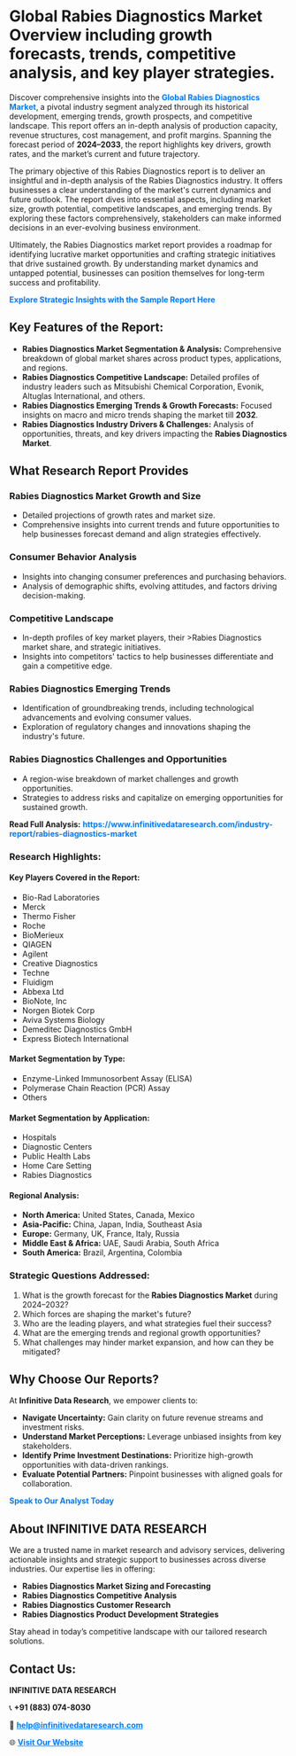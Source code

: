 <h1>Global Rabies Diagnostics Market Overview including growth forecasts, trends, competitive analysis, and key player strategies.</h1>
<p>
Discover comprehensive insights into the 
<a href="https://www.infinitivedataresearch.com/industry-report/rabies-diagnostics-market" rel="dofollow" style="color: #007BFF; text-decoration: none;"><strong>Global Rabies Diagnostics Market</strong></a>, a pivotal industry segment analyzed through its historical development, emerging trends, growth prospects, and competitive landscape. This report offers an in-depth analysis of production capacity, revenue structures, cost management, and profit margins. Spanning the forecast period of <strong>2024–2033</strong>, the report highlights key drivers, growth rates, and the market’s current and future trajectory.
</p>
<p>
The primary objective of this Rabies Diagnostics report is to deliver an insightful and in-depth analysis of the Rabies Diagnostics industry. It offers businesses a clear understanding of the market's current dynamics and future outlook. The report dives into essential aspects, including market size, growth potential, competitive landscapes, and emerging trends. By exploring these factors comprehensively, stakeholders can make informed decisions in an ever-evolving business environment.
</p>
<p>
Ultimately, the Rabies Diagnostics market report provides a roadmap for identifying lucrative market opportunities and crafting strategic initiatives that drive sustained growth. By understanding market dynamics and untapped potential, businesses can position themselves for long-term success and profitability.
</p>
<p>
<a href="https://www.infinitivedataresearch.com/request-sample/reportId=112712" style="color: #007BFF; text-decoration: none;"><strong>Explore Strategic Insights with the Sample Report Here</strong></a>
</p>

<h2>Key Features of the Report:</h2>
<ul>
<li><strong>Rabies Diagnostics Market Segmentation & Analysis:</strong> Comprehensive breakdown of global market shares across product types, applications, and regions.</li>
<li><strong>Rabies Diagnostics Competitive Landscape:</strong> Detailed profiles of industry leaders such as Mitsubishi Chemical Corporation, Evonik, Altuglas International, and others.</li>
<li><strong>Rabies Diagnostics Emerging Trends & Growth Forecasts:</strong> Focused insights on macro and micro trends shaping the market till <strong>2032</strong>.</li>
<li><strong>Rabies Diagnostics Industry Drivers & Challenges:</strong> Analysis of opportunities, threats, and key drivers impacting the <strong>Rabies Diagnostics Market</strong>.</li>
</ul>

<h2>What Research Report Provides</h2>
<h3>Rabies Diagnostics Market Growth and Size</h3>
<ul>
<li>Detailed projections of growth rates and market size.</li>
<li>Comprehensive insights into current trends and future opportunities to help businesses forecast demand and align strategies effectively.</li>
</ul>

<h3>Consumer Behavior Analysis</h3>
<ul>
<li>Insights into changing consumer preferences and purchasing behaviors.</li>
<li>Analysis of demographic shifts, evolving attitudes, and factors driving decision-making.</li>
</ul>

<h3>Competitive Landscape</h3>
<ul>
<li>In-depth profiles of key market players, their >Rabies Diagnostics market share, and strategic initiatives.</li>
<li>Insights into competitors' tactics to help businesses differentiate and gain a competitive edge.</li>
</ul>

<h3>Rabies Diagnostics Emerging Trends</h3>
<ul>
<li>Identification of groundbreaking trends, including technological advancements and evolving consumer values.</li>
<li>Exploration of regulatory changes and innovations shaping the industry's future.</li>
</ul>

<h3>Rabies Diagnostics Challenges and Opportunities</h3>
<ul>
<li>A region-wise breakdown of market challenges and growth opportunities.</li>
<li>Strategies to address risks and capitalize on emerging opportunities for sustained growth.</li>
</ul>
<p><strong>Read Full Analysis:</strong> <a href="https://www.infinitivedataresearch.com/industry-report/rabies-diagnostics-market" rel="dofollow" style="color: #007BFF; text-decoration: none;"><strong>https://www.infinitivedataresearch.com/industry-report/rabies-diagnostics-market</strong></a></p>
<h3>Research Highlights:</h3>
<h4>Key Players Covered in the Report:</h4>
<ul><li>Bio-Rad Laboratories</li><li>Merck</li><li>Thermo Fisher</li><li>Roche</li><li>BioMerieux</li><li>QIAGEN</li><li>Agilent</li><li>Creative Diagnostics</li><li>Techne</li><li>Fluidigm</li><li>Abbexa Ltd</li><li>BioNote, Inc</li><li>Norgen Biotek Corp</li><li>Aviva Systems Biology</li><li>Demeditec Diagnostics GmbH</li><li>Express Biotech International</li></ul>
<h4>Market Segmentation by Type:</h4>
<ul><li>Enzyme-Linked Immunosorbent Assay (ELISA)</li><li>Polymerase Chain Reaction (PCR) Assay</li><li>Others</li></ul>
<h4>Market Segmentation by Application:</h4>
<ul><li>Hospitals</li><li>Diagnostic Centers</li><li>Public Health Labs</li><li>Home Care Setting</li><li>Rabies Diagnostics</li></ul>

<h4>Regional Analysis:</h4>
<ul>
<li><strong>North America:</strong> United States, Canada, Mexico</li>
<li><strong>Asia-Pacific:</strong> China, Japan, India, Southeast Asia</li>
<li><strong>Europe:</strong> Germany, UK, France, Italy, Russia</li>
<li><strong>Middle East & Africa:</strong> UAE, Saudi Arabia, South Africa</li>
<li><strong>South America:</strong> Brazil, Argentina, Colombia</li>
</ul>

<h3>Strategic Questions Addressed:</h3>
<ol>
<li>What is the growth forecast for the <strong>Rabies Diagnostics Market</strong> during 2024–2032?</li>
<li>Which forces are shaping the market's future?</li>
<li>Who are the leading players, and what strategies fuel their success?</li>
<li>What are the emerging trends and regional growth opportunities?</li>
<li>What challenges may hinder market expansion, and how can they be mitigated?</li>
</ol>

<h2>Why Choose Our Reports?</h2>
<p>At <strong>Infinitive Data Research</strong>, we empower clients to:</p>
<ul>
<li><strong>Navigate Uncertainty:</strong> Gain clarity on future revenue streams and investment risks.</li>
<li><strong>Understand Market Perceptions:</strong> Leverage unbiased insights from key stakeholders.</li>
<li><strong>Identify Prime Investment Destinations:</strong> Prioritize high-growth opportunities with data-driven rankings.</li>
<li><strong>Evaluate Potential Partners:</strong> Pinpoint businesses with aligned goals for collaboration.</li>
</ul>
<p><a href="https://www.infinitivedataresearch.com/industry-report/rabies-diagnostics-market" rel="dofollow" style="color: #007BFF; text-decoration: none;"><strong>Speak to Our Analyst Today</strong></a></p>

<h2>About INFINITIVE DATA RESEARCH</h2>
<p>We are a trusted name in market research and advisory services, delivering actionable insights and strategic support to businesses across diverse industries. Our expertise lies in offering:</p>
<ul>
<li><strong>Rabies Diagnostics Market Sizing and Forecasting</strong></li>
<li><strong>Rabies Diagnostics Competitive Analysis</strong></li>
<li><strong>Rabies Diagnostics Customer Research</strong></li>
<li><strong>Rabies Diagnostics Product Development Strategies</strong></li>
</ul>
<p>Stay ahead in today’s competitive landscape with our tailored research solutions.</p>

<h2>Contact Us:</h2>
<p><strong>INFINITIVE DATA RESEARCH</strong></p>
<p>📞 <strong>+91 (883) 074-8030</strong></p>
<p>📧 <strong><a href="mailto:help@infinitivedataresearch.com" style="color: #007BFF;">help@infinitivedataresearch.com</a></strong></p>
<p>🌐 <strong><a href="https://www.infinitivedataresearch.com" rel="dofollow" style="color: #007BFF;">Visit Our Website</a></strong></p>
